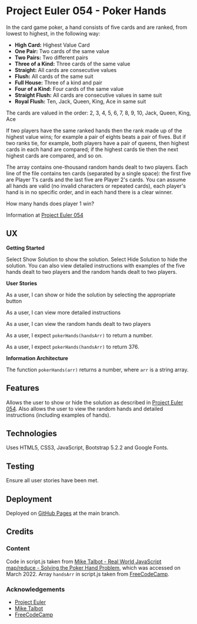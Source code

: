 # Project Euler 054 - Poker Hands

In the card game poker, a hand consists of five cards and are ranked, from lowest to highest, in the following way:

- **High Card:** Highest Value Card
- **One Pair:** Two cards of the same value
- **Two Pairs:** Two different pairs
- **Three of a Kind:** Three cards of the same value
- **Straight:** All cards are consecutive values
- **Flush:** All cards of the same suit
- **Full House:** Three of a kind and pair
- **Four of a Kind:** Four cards of the same value
- **Straight Flush:** All cards are consecutive values in same suit
- **Royal Flush:** Ten, Jack, Queen, King, Ace in same suit

The cards are valued in the order:
2, 3, 4, 5, 6, 7, 8, 9, 10, Jack, Queen, King, Ace

If two players have the same ranked hands then the rank made up of the highest value wins; for example a pair of eights beats a pair of fives.  But if two ranks tie, for example, both players have a pair of queens, then highest cards in each hand are compared; if the highest cards tie then the next highest cards are compared, and so on.

The array contains one-thousand random hands dealt to two players.  Each line of the file contains ten cards (separated by a single space): the first five are Player 1's cards and the last five are Player 2's cards.  You can assume all hands are valid (no invalid characters or repeated cards), each player's hand is in no specific order, and in each hand there is a clear winner.

How many hands does player 1 win?

Information at [Project Euler 054](https://projecteuler.net/problem=54)

## UX

**Getting Started**

Select Show Solution to show the solution.  Select Hide Solution to hide the solution.  You can also view detailed instructions with examples of the five hands dealt to two players and the random hands dealt to two players.

**User Stories**

As a user, I can show or hide the solution by selecting the appropriate button

As a user, I can view more detailed instructions

As a user, I can view the random hands dealt to two players

As a user, I expect `pokerHands(handsArr)` to return a number.

As a user, I expect `pokerHands(handsArr)` to return 376.

**Information Architecture**

The function `pokerHands(arr)` returns a number, where `arr` is a string array.

## Features

Allows the user to show or hide the solution as described in [Project Euler 054](https://projecteuler.net/problem=54).  Also allows the user to view the random hands and detailed instructions (including examples of hands).

## Technologies

Uses HTML5, CSS3, JavaScript, Bootstrap 5.2.2 and Google Fonts.

## Testing

Ensure all user stories have been met.

## Deployment

Deployed on [GitHub Pages](https://derektypist.github.io/project-euler-054) at the main branch.

## Credits

### Content

Code in script.js taken from [Mike Talbot - Real World JavaScript map/reduce - Solving the Poker Hand Problem](https://dev.to/miketalbot/real-world-javascript-map-reduce-solving-the-poker-hand-problem-3eie), which was accessed on March 2022.  Array `handsArr` in script.js taken from [FreeCodeCamp](https://github.com/freeCodeCamp/freeCodeCamp).

### Acknowledgements

- [Project Euler](https://projecteuler.net)
- [Mike Talbot](https://dev.to/miketalbot/real-world-javascript-map-reduce-solving-the-poker-hand-problem-3eie)
- [FreeCodeCamp](https://www.freecodecamp.org)